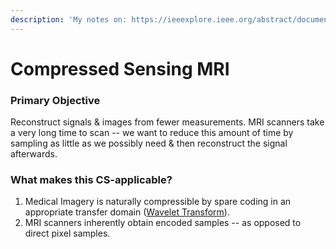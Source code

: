 ```yaml
---
description: 'My notes on: https://ieeexplore.ieee.org/abstract/document/4472246'
---
```


# Compressed Sensing MRI

### Primary Objective

Reconstruct signals & images from fewer measurements. MRI scanners take a very long time to scan -- we want to reduce this amount of time by sampling as little as we possibly need & then reconstruct the signal afterwards.

### What makes this CS-applicable?

1. Medical Imagery is naturally compressible by spare coding in an appropriate transfer domain \([Wavelet Transform](../wavelet-transform.md)\).
2. MRI scanners inherently obtain encoded samples -- as opposed to direct pixel samples.



